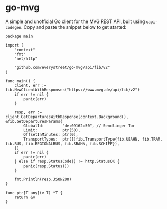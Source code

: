 # go-mvg

A simple and unofficial Go client for the MVG REST API, built using `oapi-codegen`. Copy and paste the snippet below to get started:

```golang
package main

import (
	"context"
	"fmt"
	"net/http"

	"github.com/everystreet/go-mvg/api/fib/v2"
)

func main() {
	client, err := fib.NewClientWithResponses("https://www.mvg.de/api/fib/v2")
	if err != nil {
		panic(err)
	}

	resp, err := client.GetDeparturesWithResponse(context.Background(), &fib.GetDeparturesParams{
		GlobalId:        "de:09162:50", // Sendlinger Tor
		Limit:           ptr(50),
		OffsetInMinutes: ptr(0),
		TransportTypes:  ptr([]fib.TransportType{fib.UBAHN, fib.TRAM, fib.BUS, fib.REGIONALBUS, fib.SBAHN, fib.SCHIFF}),
	})
	if err != nil {
		panic(err)
	} else if resp.StatusCode() != http.StatusOK {
		panic(resp.Status())
	}

	fmt.Println(resp.JSON200)
}

func ptr[T any](v T) *T {
	return &v
}
```
